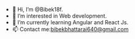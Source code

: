 - 👋 Hi, I’m @Bibek18f.
- 👀 I’m interested in Web development.
- 🌱 I’m currently learning Angular and React Js.
- 📫 Contact me:bibekbhattarai640@gmail.com
